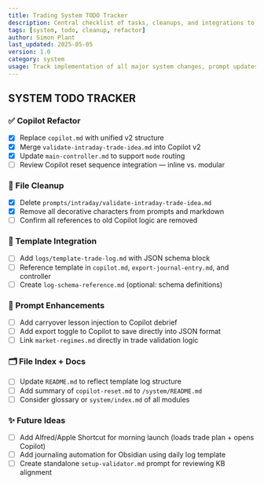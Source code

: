 ```yaml
---
title: Trading System TODO Tracker  
description: Central checklist of tasks, cleanups, and integrations to bring the trading system into sync across all modules.  
tags: [system, todo, cleanup, refactor]  
author: Simon Plant  
last_updated: 2025-05-05  
version: 1.0  
category: system  
usage: Track implementation of all major system changes, prompt updates, and cleanup actions  
---
```


## SYSTEM TODO TRACKER

### ✅ Copilot Refactor
- [x] Replace `copilot.md` with unified v2 structure
- [x] Merge `validate-intraday-trade-idea.md` into Copilot v2
- [x] Update `main-controller.md` to support `mode` routing
- [ ] Review Copilot reset sequence integration — inline vs. modular

### 📁 File Cleanup
- [x] Delete `prompts/intraday/validate-intraday-trade-idea.md`
- [x] Remove all decorative characters from prompts and markdown
- [ ] Confirm all references to old Copilot logic are removed

### 📄 Template Integration
- [ ] Add `logs/template-trade-log.md` with JSON schema block
- [ ] Reference template in `copilot.md`, `export-journal-entry.md`, and controller
- [ ] Create `log-schema-reference.md` (optional: schema definitions)

### 🧠 Prompt Enhancements
- [ ] Add carryover lesson injection to Copilot debrief
- [ ] Add export toggle to Copilot to save directly into JSON format
- [ ] Link `market-regimes.md` directly in trade validation logic

### 🗂 File Index + Docs
- [ ] Update `README.md` to reflect template log structure
- [ ] Add summary of `copilot-reset.md` to `/system/README.md`
- [ ] Consider glossary or `system/index.md` of all modules

### ✨ Future Ideas
- [ ] Add Alfred/Apple Shortcut for morning launch (loads trade plan + opens Copilot)
- [ ] Add journaling automation for Obsidian using daily log template
- [ ] Create standalone `setup-validator.md` prompt for reviewing KB alignment

